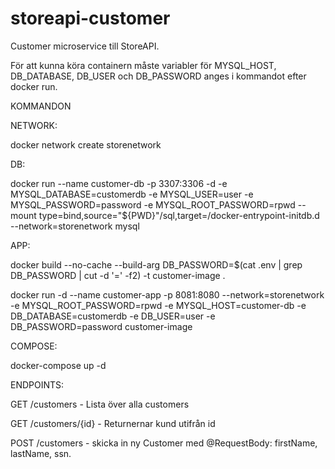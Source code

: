 # storeapi-customer
Customer microservice till StoreAPI.

För att kunna köra containern måste variabler för MYSQL_HOST, DB_DATABASE, DB_USER och DB_PASSWORD anges i kommandot efter docker run.

KOMMANDON

NETWORK:

docker network create storenetwork

DB:

docker run --name customer-db -p 3307:3306 -d -e MYSQL_DATABASE=customerdb -e MYSQL_USER=user -e MYSQL_PASSWORD=password -e MYSQL_ROOT_PASSWORD=rpwd --mount type=bind,source="${PWD}"/sql,target=/docker-entrypoint-initdb.d --network=storenetwork mysql

APP:

docker build --no-cache --build-arg DB_PASSWORD=$(cat .env | grep DB_PASSWORD | cut -d '=' -f2) -t customer-image .

docker run -d --name customer-app -p 8081:8080 --network=storenetwork -e MYSQL_ROOT_PASSWORD=rpwd -e MYSQL_HOST=customer-db -e DB_DATABASE=customerdb -e DB_USER=user -e DB_PASSWORD=password customer-image

COMPOSE:

docker-compose up -d


ENDPOINTS:

GET /customers - Lista över alla customers

GET /customers/{id} - Returnernar kund utifrån id

POST /customers - skicka in ny Customer med @RequestBody: firstName, lastName, ssn.
